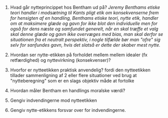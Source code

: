 1. Hvad går nytteprincippet hos Bentham ud på?
*Jeremy Benthams etiske teori handler i modsætning til Kants pligt etik om konsekvenserne frem for hensigten af en handling, Benthams etiske teori, nytte etik, handler om at maksimere glæde og gavn for ikke blot den individuelle men for også for dens næste og samfundet generelt, når en skal træffe et valg skal denne glæde og gavn ikke overvæges med bias, man skal derfor se situationen fra et neutralt perspektiv, i nogle tilfælde bør man "ofre" sig selv for sanfundes gavn, hvis det slatså er dette der skaber mest nytte.*

3. Hvordan ser nytte-etikken på forholdet mellem mellem idealer (fx retfærdighed) og nyttevirkning (konsekvenser)?


5. Hvorfor er nytteetikken praktisk anvendelig?
fordi den nytteetikken tillader sammenligning af 2 eller flere situationer ved brug at "nytteberegning" som er en slags objektiv måde at fortolke 

7. Hvordan måler Bentham en handlings moralske værdi?


9. Gengiv indvendingerne mod nytteetikken


11. Gengiv nytte-etikkens forsvar over for indvendingerne.


